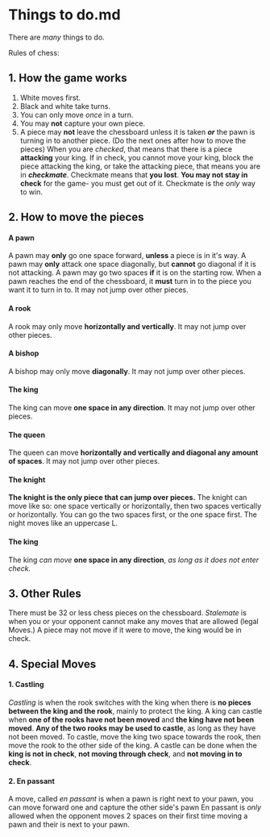 # **Things to do.md**

There are *many* things to do.

Rules of chess:

## 1. How the game works

1. White moves first.
2. Black and white take turns.
3. You can only move *once* in a turn.
4. You may **not** capture your own piece.
5. A piece may **not** leave the chessboard unless it is taken ***or*** the pawn is turning in to another piece.
(Do the next ones after how to move the pieces) When you are *checked*, that means that there is a piece **attacking** your king.
If in check, you cannot move your king, block the piece attacking the king, or take the attacking piece, that means you are in ***checkmate***.
Checkmate means that **you lost**.
**You may not stay in check** for the game- you must get out of it.
Checkmate is the *only* way to win.

## 2. How to move the pieces

#### A pawn
A pawn may **only** go one space forward, **unless** a piece is in it's way.
A pawn may **only** attack one space diagonally, but **cannot** go diagonal if it is not attacking.
A pawn may go two spaces **if** it is on the starting row.
When a pawn reaches the end of the chessboard, it **must** turn in to the piece you want it to turn in to.
It may not jump over other pieces.
#### A rook
A rook may only move **horizontally and vertically**.
It may not jump over other pieces.
#### A bishop
A bishop may only move **diagonally**.
It may not jump over other pieces.
#### The king
The king can move **one space in any direction**.
It may not jump over other pieces.
#### The queen
The queen can move **horizontally and vertically and diagonal any amount of spaces**.
It may not jump over other pieces.
#### The knight
**The knight is the only piece that can jump over pieces.**
The knight can move like so: one space vertically or horizontally, then two spaces vertically or horizontally. You can go the two spaces first, or the one space first. The night moves like an uppercase L.
#### The king
The king *can move* **one space in any direction**, *as long as it does not enter check.*

## 3. Other Rules

There must be 32 or less chess pieces on the chessboard.
*Stalemate* is when you or your opponent cannot make any moves that are allowed (legal Moves.)
A piece may not move if it were to move, the king would be in check.

## 4. Special Moves

#### 1. Castling
*Castling* is when the rook switches with the king when there is **no pieces between the king and the rook**, mainly to protect the king.
A king can castle when **one of the rooks have not been moved** and **the king have not been moved**.
**Any of the two rooks may be used to castle**, as long as they have not been moved.
To castle, move the king two space towards the rook, then move the rook to the other side of the king.
A castle can be done when the **king is not in check**, **not moving through check**, and **not moving in to check**.

#### 2. En passant
A move, called *en passant* is when a pawn is right next to your pawn, you can move forward one and capture the other side's pawn
En passant is *only* allowed when the opponent moves 2 spaces on their first time moving a pawn and their is next to your pawn.
